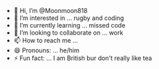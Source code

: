 - 👋 Hi, I’m @Moonmoon818
- 👀 I’m interested in ... rugby and coding 
- 🌱 I’m currently learning ... missed code 
- 💞️ I’m looking to collaborate on ... work
- 📫 How to reach me ... 
- 😄 Pronouns: ... he/him
- ⚡ Fun fact: ... I am British bur don't really like tea

<!---
Moonmoon818/Moonmoon818 is a ✨ special ✨ repository because its `README.md` (this file) appears on your GitHub profile.
You can click the Preview link to take a look at your changes.
--->
